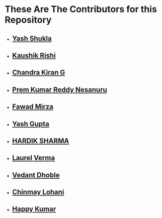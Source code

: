 # These Are The Contributors for this Repository

- ## [Yash Shukla](https://github.com/Yash1256)
- ## [Kaushik Rishi](https://github.com/kaushik-rishi)
- ## [Chandra Kiran G](https://github.com/Chandu-4444)
- ## [Prem Kumar Reddy Nesanuru](https://github.com/prem-kumar-reddy)
- ## [Fawad Mirza](https://github.com/FawadMirza32)
- ## [Yash Gupta](https://github.com/giyasht)
- ## [HARDIK SHARMA](https://github.com/hardik302001)
- ## [Laurel Verma](https://github.com/1laurelverma)
- ## [Vedant Dhoble](https://github.com/VedanT-27)
- ## [Chinmay Lohani](https://github.com/Golden-Hunter)
- ## [Happy Kumar](https://github.com/happy-jays)